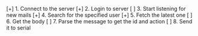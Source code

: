 [+] 1. Connect to the server
[+] 2. Login to server
[ ] 3. Start listening for new mails
[+] 4. Search for the specified user
[+] 5. Fetch the latest one
[ ] 6. Get the body
[ ] 7. Parse the message to get the id and action
[ ] 8. Send it to serial
